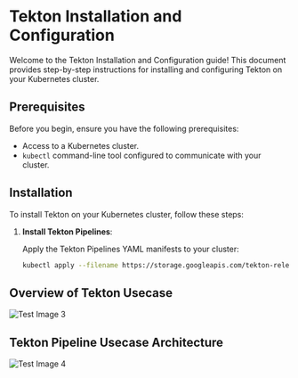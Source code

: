 # Tekton Installation and Configuration

Welcome to the Tekton Installation and Configuration guide! This document provides step-by-step instructions for installing and configuring Tekton on your Kubernetes cluster.

## Prerequisites

Before you begin, ensure you have the following prerequisites:

- Access to a Kubernetes cluster.
- `kubectl` command-line tool configured to communicate with your cluster.

## Installation

To install Tekton on your Kubernetes cluster, follow these steps:

1. **Install Tekton Pipelines**:
   
   Apply the Tekton Pipelines YAML manifests to your cluster:

   ```bash
   kubectl apply --filename https://storage.googleapis.com/tekton-releases/pipeline/latest/release.yaml
## Overview of Tekton Usecase

![Test Image 3](tekton_demo_overview.png)

## Tekton Pipeline Usecase Architecture

![Test Image 4](tekton_demo_pipeline_structure.png)

